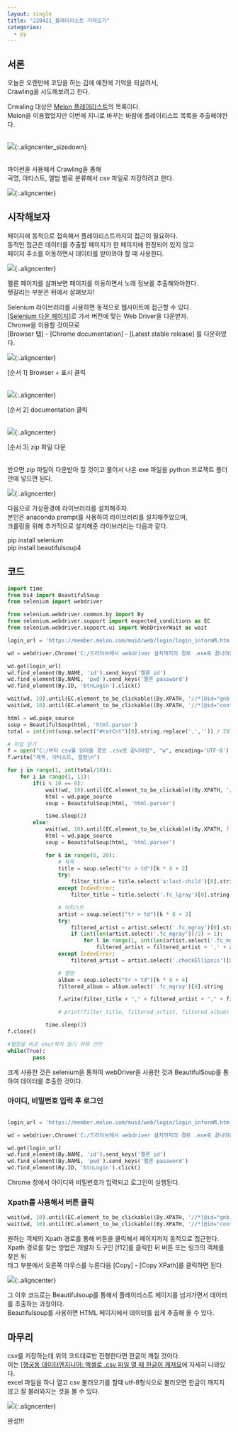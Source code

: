 ```yaml
---
layout: single
title: "220421_플레이리스트 가져오기"
categories:
  - py
---
```


<style>
img.aligncenter_sizedown{display:block;margin:0 auto;  width: 300px;height: 300px;}
img.aligncenter{display:block;margin:0 auto;}
  </style>

## 서론

오늘은 오랜만에 코딩을 하는 김에 예전에 기억을 되살려서,<br>
Crawling을 시도해보려고 한다.<br>

Crwaling 대상은 <span id="mus"><u>Melon 플레이리스트</u></span>의 목록이다.<br>
Melon을 이용했었지만 이번에 지니로 바꾸는 바람에 플레이리스트 목록을 추출해야한다.<br><br>

![](/assets/images/posting/py_220421/picture1.png){:.aligncenter_sizedown}

<br>
파이썬을 사용해서 Crawling을 통해<br>
곡명, 아티스트, 앨범 별로 분류해서 csv 파일로 저장하려고 한다.<br>

![](/assets/images/posting/py_220421/picture2.png){:.aligncenter}


## 시작해보자

페이지에 동적으로 접속해서 플레이리스트까지의 접근이 필요하다.<br>
동적인 접근은 데이터를 추출할 페이지가 한 페이지에 한정되어 있지 않고<br>
페이지 주소를 이동하면서 데이터를 받아와야 할 때 사용한다.<br>

![](/assets/images/posting/py_220421/picture3.png){:.aligncenter}

멜론 페이지를 살펴보면 페이지를 이동하면서 노래 정보를 추출해와야한다.<br>
헷갈리는 부분은 뒤에서 살펴보자!<br>

<span id="mus">Selenium</span> 라이브러리를 사용하면 동적으로 웹사이트에 접근할 수 있다.<br>
[[Selenium 다운 페이지]](https://www.selenium.dev/downloads/)로 가서 버전에 맞는 Web Driver을 다운받자.<br>
Chrome을 이용할 것이므로<br> [Browser 탭] - [Chrome documentation] - [Latest stable release] 를 다운하였다.<br>

![](/assets/images/posting/py_220421/picture4.png){:.aligncenter}
<figcaption> [순서 1] Browser + 표시 클릭 </figcaption>
<br>

![](/assets/images/posting/py_220421/picture5.png){:.aligncenter}
<figcaption> [순서 2] documentation 클릭 </figcaption>
<br>

![](/assets/images/posting/py_220421/picture6.png){:.aligncenter}
<figcaption> [순서 3] zip 파일 다운</figcaption>
<br>

받으면 zip 파일이 다운받아 질 것이고 풀어서 나온 exe 파일을 python 프로젝트 폴더 안에 넣으면 된다.<br>

![](/assets/images/posting/py_220421/picture7.png){:.aligncenter}

다음으로 가상환경에 라이브러리를 설치해주자.<br>
본인은 anaconda prompt를 사용하여 라이브러리를 설치해주었으며,<br>
크롤링을 위해 추가적으로 설치해준 라이브러리는 다음과 같다.<br>

<daon>pip install selenium<br>
pip install beautifulsoup4</daon>
<br>

## 코드

```py
import time
from bs4 import BeautifulSoup
from selenium import webdriver

from selenium.webdriver.common.by import By
from selenium.webdriver.support import expected_conditions as EC
from selenium.webdriver.support.ui import WebDriverWait as wait

login_url = 'https://member.melon.com/muid/web/login/login_informM.htm'

wd = webdriver.Chrome('C:/드라이브에서 webdriver 설치까지의 경로 .exe로 끝나야함')

wd.get(login_url)
wd.find_element(By.NAME, 'id').send_keys('멜론 id')
wd.find_element(By.NAME, 'pwd').send_keys('멜론 password')
wd.find_element(By.ID, 'btnLogin').click()

wait(wd, 10).until(EC.element_to_be_clickable((By.XPATH, '//*[@id="gnb_menu"]/ul[2]/li/a/span[2]'))).click()
wait(wd, 10).until(EC.element_to_be_clickable((By.XPATH, '//*[@id="conts"]/div[1]/ul/li[2]/a/span'))).click()

html = wd.page_source
soup = BeautifulSoup(html, 'html.parser')
total = int(int(soup.select("#totCnt")[0].string.replace(',','')) / 20)

# 파일 읽기
f = open("C:/부터 csv를 읽어올 경로 .csv로 끝나야함", "w", encoding='UTF-8')
f.write("제목, 아티스트, 앨범\n")

for j in range(1, int(total/10)):
	for i in range(1, 11):
		if(i % 10 == 0):
			wait(wd, 10).until(EC.element_to_be_clickable((By.XPATH, '//*[@id="pageObjNavgation"]/div/a[3]'))).click()
			html = wd.page_source
			soup = BeautifulSoup(html, 'html.parser')

			time.sleep(2)
		else:
			wait(wd, 10).until(EC.element_to_be_clickable((By.XPATH, f'//*[@id="pageObjNavgation"]/div/span/a[{i}]'))).click()
			html = wd.page_source
			soup = BeautifulSoup(html, 'html.parser')

			for k in range(0, 20):
				# 제목
				title = soup.select("tr > td")[k * 8 + 2]
				try:
					filter_title = title.select('a:last-child')[0].string
				except IndexError:
					filter_title = title.select('.fc_lgray')[0].string

				# 아티스트
				artist = soup.select("tr > td")[k * 8 + 3]
				try:
					filtered_artist = artist.select('.fc_mgray')[0].string
					if (int(len(artist.select('.fc_mgray'))/2) > 1):
						for l in range(1, int(len(artist.select('.fc_mgray'))/2)):
							filtered_artist = filtered_artist + ',' + artist.select('.fc_mgray')[l].string
				except IndexError:
					filtered_artist = artist.select('.checkEllipsis')[0].string

				# 앨범
				album = soup.select("tr > td")[k * 8 + 4]
				filtered_album = album.select('.fc_mgray')[0].string

				f.write(filter_title + "," + filtered_artist + "," + filtered_album + "\n")

				# print(filter_title, filtered_artist, filtered_album)

			time.sleep(2)
f.close()

#웹창을 바로 shut하지 않기 위해 선언
while(True):
    	pass

```

크게 사용한 것은 selenium을 통하여 webDriver을 사용한 것과
BeautifulSoup를 통하여 데이터를 추출한 것이다.<br>


### 아이디, 비밀번호 입력 후 로그인
```py

login_url = 'https://member.melon.com/muid/web/login/login_informM.htm'

wd = webdriver.Chrome('C:/드라이브에서 webdriver 설치까지의 경로 .exe로 끝나야함')

wd.get(login_url)
wd.find_element(By.NAME, 'id').send_keys('멜론 id')
wd.find_element(By.NAME, 'pwd').send_keys('멜론 password')
wd.find_element(By.ID, 'btnLogin').click()
```

Chrome 창에서 아이디와 비밀번호가 입력되고 로그인이 실행된다.<br>

### Xpath를 사용해서 버튼 클릭
```py
wait(wd, 10).until(EC.element_to_be_clickable((By.XPATH, '//*[@id="gnb_menu"]/ul[2]/li/a/span[2]'))).click()
wait(wd, 10).until(EC.element_to_be_clickable((By.XPATH, '//*[@id="conts"]/div[1]/ul/li[2]/a/span'))).click()
```
원하는 객체의 Xpath 경로를 통해 버튼을 클릭해서 페이지까지 동적으로 접근한다.<br>
Xpath 경로를 찾는 방법은 개발자 도구인 [f12]를 클릭한 뒤 버튼 또는 링크의 객체를 찾은 뒤<br>
태그 부분에서 오른쪽 마우스를 누른다음 [Copy] - [Copy XPath]를 클릭하면 된다.<br>

![](/assets/images/posting/py_220421/picture8.png){:.aligncenter}


그 이후 코드로는 Beautifulsoup를 통해서 플레이리스트 페이지를 넘겨가면서 데이터를 추출하는 과정이다.<br>
Beautifulsoup를 사용하면 HTML 페이지에서 데이터를 쉽게 추출해 올 수 있다.<br>


## 마무리
csv를 저장하는데 위의 코드대로만 진행한다면 한글이 깨질 것이다.<br>
이는 [[행궁동 데이터엔지니어: 엑셀로 .csv 파일 열 때 한글이 깨져요](https://mentha2.tistory.com/162)에 자세히 나와있다.<br>
excel 파일을 하나 열고 csv 불러오기를 할때 utf-8형식으로 불러오면 한글이 깨지지 않고 잘 불러와지는 것을 볼 수 있다.<br>

![](/assets/images/posting/py_220421/picture9.png){:.aligncenter}
<figcaption> 완성!!!</figcaption>